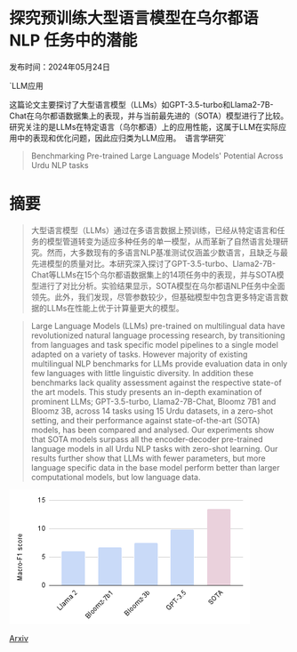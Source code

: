 # 探究预训练大型语言模型在乌尔都语 NLP 任务中的潜能

发布时间：2024年05月24日

`LLM应用

这篇论文主要探讨了大型语言模型（LLMs）如GPT-3.5-turbo和Llama2-7B-Chat在乌尔都语数据集上的表现，并与当前最先进的（SOTA）模型进行了比较。研究关注的是LLMs在特定语言（乌尔都语）上的应用性能，这属于LLM在实际应用中的表现和优化问题，因此应归类为LLM应用。` `语言学研究`

> Benchmarking Pre-trained Large Language Models' Potential Across Urdu NLP tasks

# 摘要

> 大型语言模型（LLMs）通过在多语言数据上预训练，已经从特定语言和任务的模型管道转变为适应多种任务的单一模型，从而革新了自然语言处理研究。然而，大多数现有的多语言NLP基准测试仅涵盖少数语言，且缺乏与最先进模型的质量对比。本研究深入探讨了GPT-3.5-turbo、Llama2-7B-Chat等LLMs在15个乌尔都语数据集上的14项任务中的表现，并与SOTA模型进行了对比分析。实验结果显示，SOTA模型在乌尔都语NLP任务中全面领先。此外，我们发现，尽管参数较少，但基础模型中包含更多特定语言数据的LLMs在性能上优于计算量更大的模型。

> Large Language Models (LLMs) pre-trained on multilingual data have revolutionized natural language processing research, by transitioning from languages and task specific model pipelines to a single model adapted on a variety of tasks. However majority of existing multilingual NLP benchmarks for LLMs provide evaluation data in only few languages with little linguistic diversity. In addition these benchmarks lack quality assessment against the respective state-of the art models. This study presents an in-depth examination of prominent LLMs; GPT-3.5-turbo, Llama2-7B-Chat, Bloomz 7B1 and Bloomz 3B, across 14 tasks using 15 Urdu datasets, in a zero-shot setting, and their performance against state-of-the-art (SOTA) models, has been compared and analysed. Our experiments show that SOTA models surpass all the encoder-decoder pre-trained language models in all Urdu NLP tasks with zero-shot learning. Our results further show that LLMs with fewer parameters, but more language specific data in the base model perform better than larger computational models, but low language data.

![探究预训练大型语言模型在乌尔都语 NLP 任务中的潜能](../../../paper_images/2405.15453/chart.png)

[Arxiv](https://arxiv.org/abs/2405.15453)